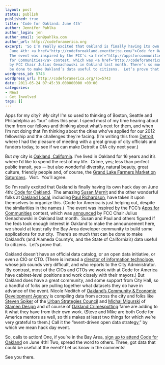 ```yaml
---
layout: post
status: publish
published: true
title: 'Code for Oakland: June 4th'
author: Jennifer Pahlka
author_login: jen
author_email: jen@pahlka.com
author_url: http://codeforamerica.org
excerpt: 'So I’m really excited that Oakland is finally having its own hack day on
  June 4th: <a href="http://codeforoakland.eventbrite.com/">Code for Oakland</a>.
  The event was inspired by the FCC’s <a href="http://appsforcommunities.challenge.gov/">Apps
  for Communities</a> contest, which was <a href="http://codeforamerica.org/2011/04/15/code-for-communities-rise-to-the-challenge/">announced</a>
  by FCC Chair Julius Genachowski in Oakland last month. There’s so much that can
  be done to make Oakland’s data useful to citizens.  Let’s prove that.'
wordpress_id: 5743
wordpress_url: http://codeforamerica.org/?p=5743
date: 2011-05-24 07:45:39.000000000 +00:00
categories:
- News
- Get Involved
tags: []
---
```

<a href="http://codeforamerica.org/wp-content/uploads/2011/05/codeforoakland.eventbrite.jpeg"><img class="alignright size-full wp-image-5752" title="codeforoakland.eventbrite" src="http://codeforamerica.org/wp-content/uploads/2011/05/codeforoakland.eventbrite.jpeg" alt="" /></a>Apps for my city?  <em>My</em> city! I’m so used to thinking of Boston, Seattle and Philadelphia as “our” cities this year. I spend most of my time hearing about them from our fellows and thinking about what’s next for them, and when I’m not doing that I’m thinking about the cities who’ve applied for our 2012 fellowship and the challenges they’re facing. (I’m writing this from <a href="http://www.ci.detroit.mi.us/">Detroit</a>, where I had the pleasure of meeting with a great group of city officials and funders today, to see if we can make Detroit a CfA city next year.)

But <em>my</em> city is <a href="http://www2.oaklandnet.com/">Oakland, California</a>. I’ve lived in Oakland for 16 years and it’s where I’d like to spend the rest of my life.  Crime, yes; less than perfect public transit, yes -– but also wonderful diversity, natural beauty, great culture, friendly people and, of course, the <a href="http://www.agriculturalinstitute.org/index/getMarketDetails?type=Markets&amp;id=20080812134733.active">Grand Lake Farmers Market on Saturdays</a>.  Visit.  You’ll agree.

So I’m really excited that Oakland is finally having its own hack day on June 4th: <a href="http://codeforoakland.eventbrite.com/">Code for Oakland</a>.  The amazing <a href="http://twitter.com/#!/susanmernit">Susan Mernit</a> and the other wonderful folks at <a href="http://oaklandlocal.com/">Oakland Local</a>, including <a href="http://twitter.com/#!/surfinbrotha">Paul Richardson</a>, have taken it upon themselves to organize this. (Code for America is just helping out, despite the similarities in the names.)  The event was inspired by the FCC’s <a href="http://appsforcommunities.challenge.gov/">Apps for Communities</a> contest, which was <a href="http://codeforamerica.org/2011/04/15/code-for-communities-rise-to-the-challenge/">announced</a> by FCC Chair Julius Genachowski in Oakland last month.  Susan and Paul and others figured if the feds took enough interest in Oakland to make the announcement here, we should at least rally the Bay Area developer community to build some applications for our city.  There’s so much that can be done to make Oakland’s (and Alameda County’s, and the State of California’s) data useful to citizens.  Let’s prove that.

Oakland doesn’t have an official data catalog, or an open data initiative, or even a CIO or CTO. (There is instead a <a href="http://www.oaklandnet.com/government/jobs/docs/120409_Director_of_IT.pdf">director of information technology</a>, whose job sounds very difficult, and who reports to the City Administrator.  By contrast, most of the CIOs and CTOs we work with at Code for America have cabinet-level positions and work closely with their mayors.) But Oakland does have a great community, and some support from City Hall, so a handful of folks are pulling together what datasets they do have in advance of the event. Nicole Neditch of <a href="http://www2.oaklandnet.com/Government/o/CEDA/index.htm">Oakland’s Community &amp; Economic Development Agency</a> is compiling data from across the city and folks like <a href="http://twitter.com/#!/spjika">Steven Spiker</a> of the <a href="http://www.urbanstrategies.org/">Urban Strategies Council</a> and <a href="http://stamen.com/studio/mike">Michal Migurski</a> of <a href="http://www.stamen.com">Stamen Design</a> and of course of <a href="http://oakland.crimespotting.org/">Oakland Crimespotting</a> fame are adding to it what they have from their own work. (Steve and Mike are both Code for America mentors as well, so this makes at least two things for which we’re very grateful to them.) Call it the “event-driven open data strategy,” by which we mean hack day event.

So, calls to action! One, if you’re in the Bay Area, <a href="http://codeforoakland.eventbrite.com/">sign up to attend Code for Oakland</a> on June 4th! Two, spread the word to others. Three, got data that could be useful at the event? Let us know in the comments!

See you there.
